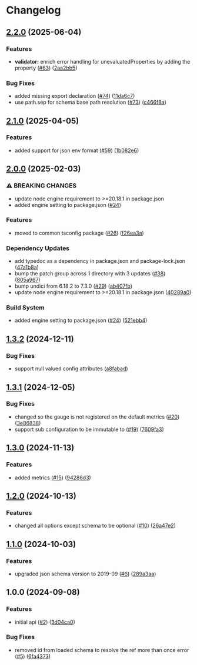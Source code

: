 # Changelog

## [2.2.0](https://github.com/MapColonies/config/compare/v2.1.0...v2.2.0) (2025-06-04)


### Features

* **validator:** enrich error handling for unevaluatedProperties by adding the property ([#63](https://github.com/MapColonies/config/issues/63)) ([2aa2bb5](https://github.com/MapColonies/config/commit/2aa2bb5092f880a96b418aa123b5bb9dac8613eb))


### Bug Fixes

* added missing export declaration ([#74](https://github.com/MapColonies/config/issues/74)) ([11da6c7](https://github.com/MapColonies/config/commit/11da6c7700d8ce8ca064aff5ec3943afba6db479))
* use path.sep for schema base path resolution ([#73](https://github.com/MapColonies/config/issues/73)) ([c466f8a](https://github.com/MapColonies/config/commit/c466f8a9fc5d629b7eb3eae902959ab479ef1633))

## [2.1.0](https://github.com/MapColonies/config/compare/v2.0.0...v2.1.0) (2025-04-05)


### Features

* added support for json env format ([#59](https://github.com/MapColonies/config/issues/59)) ([1b082e6](https://github.com/MapColonies/config/commit/1b082e6c39c0143967f06ca829db515c748de3f2))

## [2.0.0](https://github.com/MapColonies/config/compare/v1.3.2...v2.0.0) (2025-02-03)


### ⚠ BREAKING CHANGES

* update node engine requirement to >=20.18.1 in package.json
* added engine setting to package.json ([#24](https://github.com/MapColonies/config/issues/24))

### Features

* moved to common tsconfig package ([#26](https://github.com/MapColonies/config/issues/26)) ([f26ea3a](https://github.com/MapColonies/config/commit/f26ea3a2d2c7c64a2b32870b54295be7ba88d6a1))


### Dependency Updates

* add typedoc as a dependency in package.json and package-lock.json ([47a1b8a](https://github.com/MapColonies/config/commit/47a1b8ab9edf32cff84915b2f9ba782fa74681f5))
* bump the patch group across 1 directory with 3 updates ([#38](https://github.com/MapColonies/config/issues/38)) ([805a967](https://github.com/MapColonies/config/commit/805a967148f51526d1a6f4745fe124ae917517d0))
* bump undici from 6.18.2 to 7.3.0 ([#29](https://github.com/MapColonies/config/issues/29)) ([ab407fb](https://github.com/MapColonies/config/commit/ab407fbf900dde1d301f998a3350f5670c12f07d))
* update node engine requirement to &gt;=20.18.1 in package.json ([40289a0](https://github.com/MapColonies/config/commit/40289a0b0fbf6fba4522b3571059e61da78ed7d1))


### Build System

* added engine setting to package.json ([#24](https://github.com/MapColonies/config/issues/24)) ([521ebb4](https://github.com/MapColonies/config/commit/521ebb4df4ae5c91c5c5789f4fa8fa38567e93ff))

## [1.3.2](https://github.com/MapColonies/config/compare/v1.3.1...v1.3.2) (2024-12-11)


### Bug Fixes

* support null valued config attributes ([a8fabad](https://github.com/MapColonies/config/commit/a8fabad30160e542dfc3c25862fb40db54c9cde6))

## [1.3.1](https://github.com/MapColonies/config/compare/v1.3.0...v1.3.1) (2024-12-05)


### Bug Fixes

* changed so the gauge is not registered on the default metrics ([#20](https://github.com/MapColonies/config/issues/20)) ([3e86838](https://github.com/MapColonies/config/commit/3e86838999aca5b366de4f997862df8da4734890))
* support sub configuration to be immutable to ([#19](https://github.com/MapColonies/config/issues/19)) ([7609fa3](https://github.com/MapColonies/config/commit/7609fa3b1394bac06ad59fdc698ce83c26083814))

## [1.3.0](https://github.com/MapColonies/config/compare/v1.2.0...v1.3.0) (2024-11-13)


### Features

* added metrics ([#15](https://github.com/MapColonies/config/issues/15)) ([94286d3](https://github.com/MapColonies/config/commit/94286d31ab62545ca6cda36ff8d57f8164454dd3))

## [1.2.0](https://github.com/MapColonies/config/compare/v1.1.0...v1.2.0) (2024-10-13)


### Features

* changed all options except schema to be optional ([#10](https://github.com/MapColonies/config/issues/10)) ([26a47e2](https://github.com/MapColonies/config/commit/26a47e265854db8d7b61e6e6602ef3224b50122a))

## [1.1.0](https://github.com/MapColonies/config/compare/v1.0.0...v1.1.0) (2024-10-03)


### Features

* upgraded json schema version to 2019-09 ([#6](https://github.com/MapColonies/config/issues/6)) ([289a3aa](https://github.com/MapColonies/config/commit/289a3aa30c0d1492ecd957df284e045710305d16))

## 1.0.0 (2024-09-08)


### Features

* initial api ([#2](https://github.com/MapColonies/config/issues/2)) ([3d04ca0](https://github.com/MapColonies/config/commit/3d04ca0c01560219a1c00d6a41168446e3bf3809))


### Bug Fixes

* removed id from loaded schema to resolve the ref more than once error ([#5](https://github.com/MapColonies/config/issues/5)) ([6fa4373](https://github.com/MapColonies/config/commit/6fa43732ce98e908d7676125c311d71554e2b9d9))
